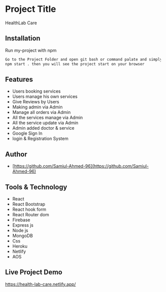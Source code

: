 # Project Title

HealthLab Care

## Installation

Run my-project with npm

```bash
Go to the Project Folder and open git bash or command palate and simply type:
npm start . then you will see the project start on your browser
```

## Features

- Users booking services
- Users manage his own services
- Give Reviews by Users
- Making admin via Admin
- Manage all orders via Admin
- All the services manage via Admin
- All the service update via Admin
- Admin added doctor & service
- Google Sign In
- login & Registration System

## Author

- [https://github.com/Samiul-Ahmed-96](https://github.com/Samiul-Ahmed-96)

## Tools & Technology
- React 
- React Bootstrap
- React hook form 
- React Router dom
- Firebase
- Express js
- Node js
- MongoDB
- Css
- Heroku
- Netlify
- AOS

## Live Project Demo

https://health-lab-care.netlify.app/
